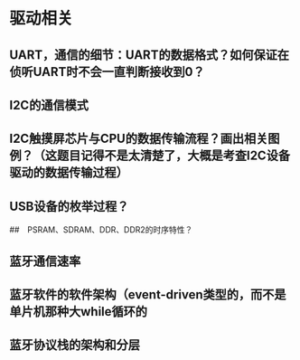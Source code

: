 # 驱动相关

## UART，通信的细节：UART的数据格式？如何保证在侦听UART时不会一直判断接收到0？

## I2C的通信模式

## I2C触摸屏芯片与CPU的数据传输流程？画出相关图例？（这题目记得不是太清楚了，大概是考查I2C设备驱动的数据传输过程）

## USB设备的枚举过程？

##　PSRAM、SDRAM、DDR、DDR2的时序特性？

## 蓝牙通信速率

## 蓝牙软件的软件架构（event-driven类型的，而不是单片机那种大while循环的

## 蓝牙协议栈的架构和分层
